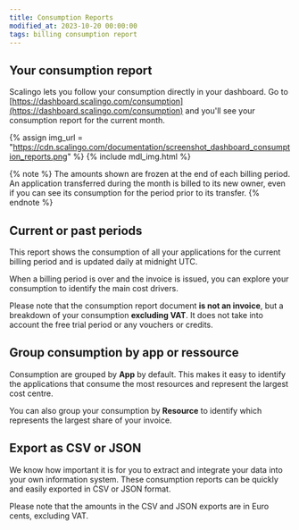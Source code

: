 ```yaml
---
title: Consumption Reports
modified_at: 2023-10-20 00:00:00
tags: billing consumption report
---
```


## Your consumption report

Scalingo lets you follow your consumption directly in your dashboard. Go to [https://dashboard.scalingo.com/consumption](https://dashboard.scalingo.com/consumption) and you'll see your consumption report for the current month.

{% assign img_url = "https://cdn.scalingo.com/documentation/screenshot_dashboard_consumption_reports.png" %}
{% include mdl_img.html %}

{% note %}
The amounts shown are frozen at the end of each billing period. An application transferred during the month is billed to its new owner, even if you can see its consumption for the period prior to its transfer.
{% endnote %}

## Current or past periods

This report shows the consumption of all your applications for the current billing period and is updated daily at midnight UTC.

When a billing period is over and the invoice is issued, you can explore your consumption to identify the main cost drivers.

Please note that the consumption report document **is not an invoice**, but a breakdown of your consumption **excluding VAT**. It does not take into account the free trial period or any vouchers or credits.

## Group consumption by app or ressource

Consumption are grouped by **App** by default. This makes it easy to identify the applications that consume the most resources and represent the largest cost centre.

You can also group your consumption by **Resource** to identify which represents the largest share of your invoice.

## Export as CSV or JSON

We know how important it is for you to extract and integrate your data into your own information system. These consumption reports can be quickly and easily exported in CSV or JSON format.

Please note that the amounts in the CSV and JSON exports are in Euro cents, excluding VAT.
